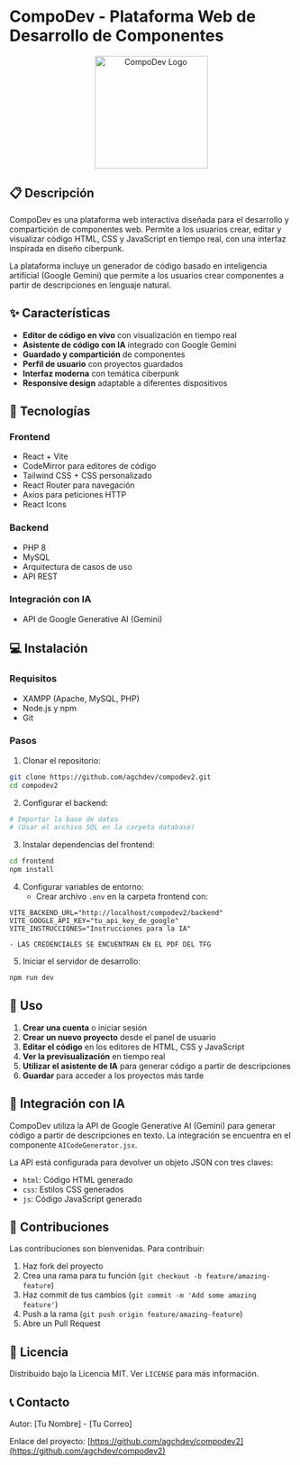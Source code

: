 # CompoDev - Plataforma Web de Desarrollo de Componentes

<p align="center">
  <img src="frontend/src/assets/logo-compodev.png" alt="CompoDev Logo" width="200">
</p>

## 📋 Descripción

CompoDev es una plataforma web interactiva diseñada para el desarrollo y compartición de componentes web. Permite a los usuarios crear, editar y visualizar código HTML, CSS y JavaScript en tiempo real, con una interfaz inspirada en diseño ciberpunk.

La plataforma incluye un generador de código basado en inteligencia artificial (Google Gemini) que permite a los usuarios crear componentes a partir de descripciones en lenguaje natural.

## ✨ Características

- **Editor de código en vivo** con visualización en tiempo real
- **Asistente de código con IA** integrado con Google Gemini
- **Guardado y compartición** de componentes
- **Perfil de usuario** con proyectos guardados
- **Interfaz moderna** con temática ciberpunk
- **Responsive design** adaptable a diferentes dispositivos

## 🚀 Tecnologías

### Frontend
- React + Vite
- CodeMirror para editores de código
- Tailwind CSS + CSS personalizado
- React Router para navegación
- Axios para peticiones HTTP
- React Icons

### Backend
- PHP 8
- MySQL
- Arquitectura de casos de uso
- API REST

### Integración con IA
- API de Google Generative AI (Gemini)

## 💻 Instalación

### Requisitos
- XAMPP (Apache, MySQL, PHP)
- Node.js y npm
- Git

### Pasos

1. Clonar el repositorio:
```bash
git clone https://github.com/agchdev/compodev2.git
cd compodev2
```

2. Configurar el backend:
```bash
# Importar la base de datos
# (Usar el archivo SQL en la carpeta database)
```

3. Instalar dependencias del frontend:
```bash
cd frontend
npm install
```

4. Configurar variables de entorno:
   - Crear archivo `.env` en la carpeta frontend con:
```
VITE_BACKEND_URL="http://localhost/compodev2/backend"
VITE_GOOGLE_API_KEY="tu_api_key_de_google"
VITE_INSTRUCCIONES="Instrucciones para la IA"
```
    - LAS CREDENCIALES SE ENCUENTRAN EN EL PDF DEL TFG

5. Iniciar el servidor de desarrollo:
```bash
npm run dev
```

## 📱 Uso

1. **Crear una cuenta** o iniciar sesión
2. **Crear un nuevo proyecto** desde el panel de usuario
3. **Editar el código** en los editores de HTML, CSS y JavaScript
4. **Ver la previsualización** en tiempo real
5. **Utilizar el asistente de IA** para generar código a partir de descripciones
6. **Guardar** para acceder a los proyectos más tarde

## 🔗 Integración con IA

CompoDev utiliza la API de Google Generative AI (Gemini) para generar código a partir de descripciones en texto. La integración se encuentra en el componente `AICodeGenerator.jsx`.

La API está configurada para devolver un objeto JSON con tres claves:
- `html`: Código HTML generado
- `css`: Estilos CSS generados
- `js`: Código JavaScript generado

## 🤝 Contribuciones

Las contribuciones son bienvenidas. Para contribuir:

1. Haz fork del proyecto
2. Crea una rama para tu función (`git checkout -b feature/amazing-feature`)
3. Haz commit de tus cambios (`git commit -m 'Add some amazing feature'`)
4. Push a la rama (`git push origin feature/amazing-feature`)
5. Abre un Pull Request

## 📝 Licencia

Distribuido bajo la Licencia MIT. Ver `LICENSE` para más información.

## 📞 Contacto

Autor: [Tu Nombre] - [Tu Correo]

Enlace del proyecto: [https://github.com/agchdev/compodev2](https://github.com/agchdev/compodev2)